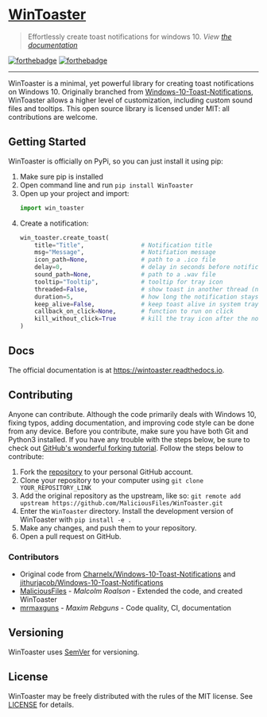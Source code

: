 # [WinToaster](https://wintoaster.readthedocs.io)

> Effortlessly create toast notifications for windows 10.
*View [the documentation](https://wintoaster.readthedocs.io)*

[![forthebadge](https://forthebadge.com/images/badges/made-with-python.svg)](https://forthebadge.com)
[![forthebadge](https://forthebadge.com/images/badges/open-source.svg)](https://forthebadge.com)

***

WinToaster is a minimal, yet powerful library for creating toast notifications
on Windows 10. Originally branched from
[Windows-10-Toast-Notifications](https://github.com/jithurjacob/Windows-10-Toast-Notifications),
WinToaster allows a higher level of customization, including custom sound files
and tooltips. This open source library is licensed under MIT: all contributions
are welcome.

## Getting Started

WinToaster is officially on PyPi, so you can just install it using pip:

1.  Make sure pip is installed
2.  Open command line and run `pip install WinToaster`
3.  Open up your project and import:
    ```python
    import win_toaster
    ```
4.  Create a notification:
    ```python
    win_toaster.create_toast(
        title="Title",                # Notification title
        msg="Message",                # Notifiation message
        icon_path=None,               # path to a .ico file
        delay=0,                      # delay in seconds before notification self-destruction
        sound_path=None,              # path to a .wav file
        tooltip="Tooltip",            # tooltip for tray icon
        threaded=False,               # show toast in another thread (non-blocking)
        duration=5,                   # how long the notification stays on the screen in seconds
        keep_alive=False,             # keep toast alive in system tray whether it was clicked or not
        callback_on_click=None,       # function to run on click
        kill_without_click=True       # kill the tray icon after the notification goes away, even if it wasn't clicked
    )
    ```

## Docs

The official documentation is at https://wintoaster.readthedocs.io.

## Contributing

Anyone can contribute. Although the code primarily deals with Windows 10,
fixing typos, adding documentation, and improving code style can be done from
any device. Before you contribute, make sure you have both Git and Python3
installed. If you have any trouble with the steps below, be sure to check out
[GitHub's wonderful forking tutorial](https://docs.github.com/en/enterprise-server@2.20/github/getting-started-with-github/fork-a-repo).
Follow the steps below to contribute:

1.  Fork the [repository](https://github.com/MaliciousFiles/WinToaster/) to your
    personal GitHub account.
2.  Clone your repository to your computer using
    `git clone YOUR_REPOSITORY_LINK`
3.  Add the original repository as the upstream, like so:
    `git remote add upstream https://github.com/MaliciousFiles/WinToaster.git`
4.  Enter the `WinToaster` directory. Install the development version of
    WinToaster with `pip install -e .`
5.  Make any changes, and push them to your repository.
6.  Open a pull request on GitHub.

### Contributors

-   Original code from
    [Charnelx/Windows-10-Toast-Notifications](https://github.com/Charnelx/Windows-10-Toast-Notifications)
    and
    [jithurjacob/Windows-10-Toast-Notifications](https://github.com/jithurjacob/Windows-10-Toast-Notifications)
-   [MaliciousFiles](https://github.com/MaliciousFiles) - *Malcolm Roalson* -
    Extended the code, and created WinToaster
-   [mrmaxguns](https://github.com/mrmaxguns) - *Maxim Rebguns* - Code quality,
    CI, documentation

## Versioning

WinToaster uses [SemVer](https://semver.org/) for versioning.

## License

WinToaster may be freely distributed with the rules of the MIT license. See
[LICENSE](LICENSE) for details.
